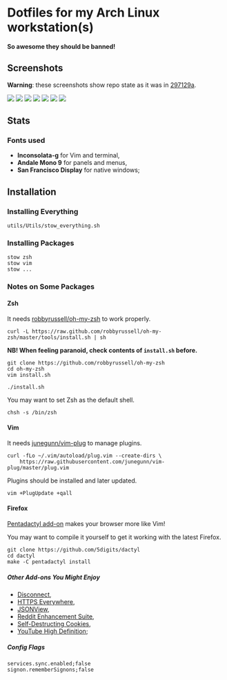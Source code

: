 # Dotfiles for my Arch Linux workstation(s)

**So awesome they should be banned!**

## Screenshots

**Warning**: these screenshots show repo state as it was in [297129a](https://github.com/daGrevis/Dotfiles/tree/297129a).

[![](https://i.imgur.com/HWJv59e.jpg)](https://imgur.com/a/zZFbo)
[![](https://i.imgur.com/r42gO7t.png)](https://imgur.com/a/zZFbo)
[![](https://i.imgur.com/D00mKEn.png)](https://imgur.com/a/zZFbo)
[![](https://i.imgur.com/nqO2GbG.png)](https://imgur.com/a/zZFbo)
[![](https://i.imgur.com/JJqjOmy.png)](https://imgur.com/a/zZFbo)
[![](https://i.imgur.com/BS5s9TL.png)](https://imgur.com/a/zZFbo)
[![](https://i.imgur.com/sVXpghM.png)](https://imgur.com/a/zZFbo)

## Stats

### Fonts used

* **Inconsolata-g** for Vim and terminal,
* **Andale Mono 9** for panels and menus,
* **San Francisco Display** for native windows;

## Installation

### Installing Everything

    utils/Utils/stow_everything.sh

### Installing Packages

    stow zsh
    stow vim
    stow ...

### Notes on Some Packages

#### Zsh

It needs [robbyrussell/oh-my-zsh](https://github.com/robbyrussell/oh-my-zsh) to
work properly.

    curl -L https://raw.github.com/robbyrussell/oh-my-zsh/master/tools/install.sh | sh

**NB! When feeling paranoid, check contents of `install.sh` before.**

    git clone https://github.com/robbyrussell/oh-my-zsh
    cd oh-my-zsh
    vim install.sh

    ./install.sh

You may want to set Zsh as the default shell.

    chsh -s /bin/zsh

#### Vim

It needs [junegunn/vim-plug](https://github.com/junegunn/vim-plug) to manage
plugins.

    curl -fLo ~/.vim/autoload/plug.vim --create-dirs \
        https://raw.githubusercontent.com/junegunn/vim-plug/master/plug.vim

Plugins should be installed and later updated.

    vim +PlugUpdate +qall

#### Firefox

[Pentadactyl add-on](http://5digits.org/home) makes your browser more like Vim!

You may want to compile it yourself to get it working with the latest Firefox.

    git clone https://github.com/5digits/dactyl
    cd dactyl
    make -C pentadactyl install

##### Other Add-ons You Might Enjoy

* [Disconnect](https://addons.mozilla.org/en-us/firefox/addon/disconnect/),
* [HTTPS Everywhere](https://addons.mozilla.org/en-us/firefox/addon/https-everywhere/),
* [JSONView](https://addons.mozilla.org/en-us/firefox/addon/jsonview/),
* [Reddit Enhancement Suite](https://addons.mozilla.org/en-US/firefox/addon/reddit-enhancement-suite/),
* [Self-Destructing Cookies](https://addons.mozilla.org/En-us/firefox/addon/self-destructing-cookies/),
* [YouTube High Definition](https://addons.mozilla.org/En-us/firefox/addon/youtube-high-definition/);

##### Config Flags

    services.sync.enabled;false
    signon.rememberSignons;false
